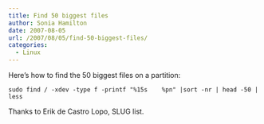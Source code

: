 ```yaml
---
title: Find 50 biggest files
author: Sonia Hamilton
date: 2007-08-05
url: /2007/08/05/find-50-biggest-files/
categories:
  - Linux
---
```

Here&#8217;s how to find the 50 biggest files on a partition:

<!--more-->

`sudo find / -xdev -type f -printf "%15s    %pn" |sort -nr | head -50 | less`

Thanks to Erik de Castro Lopo, SLUG list.
